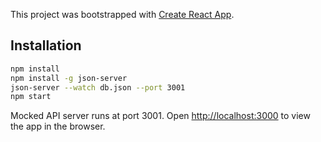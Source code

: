 This project was bootstrapped with [Create React App](https://github.com/facebook/create-react-app).

## Installation

```sh
npm install
npm install -g json-server
json-server --watch db.json --port 3001
npm start
```
Mocked API server runs at port 3001.
Open [http://localhost:3000](http://localhost:3000) to view the app in the browser.
